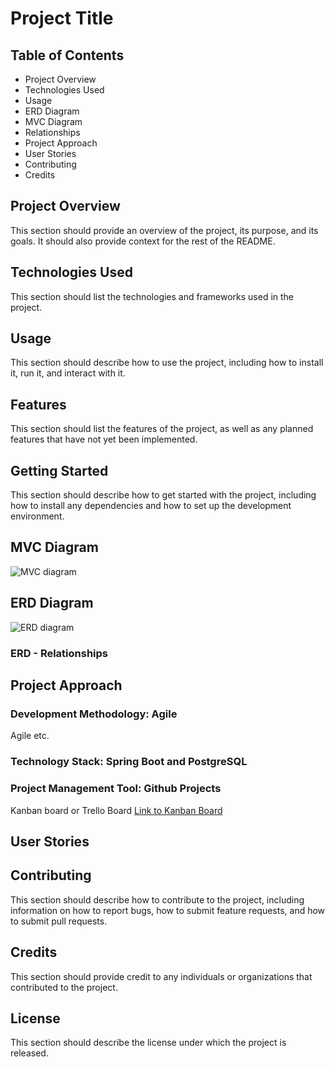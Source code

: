 # Project Title

## Table of Contents
- Project Overview
- Technologies Used
- Usage
- ERD Diagram
- MVC Diagram
- Relationships
- Project Approach
- User Stories
- Contributing 
- Credits


## Project Overview
This section should provide an overview of the project, its purpose, and its goals. It should also provide context for the rest of the README.

## Technologies Used 
This section should list the technologies and frameworks used in the project.

## Usage
This section should describe how to use the project, including how to install it, run it, and interact with it.

## Features 
This section should list the features of the project, as well as any planned features that have not yet been implemented.

## Getting Started 
This section should describe how to get started with the project, including how to install any dependencies and how to set up the development environment.


## MVC Diagram
![MVC diagram]()

## ERD Diagram 
![ERD diagram]()

### ERD - Relationships 


## Project Approach
### Development Methodology: Agile
Agile etc.

### Technology Stack: Spring Boot and PostgreSQL


### Project Management Tool: Github Projects
Kanban board or Trello Board
[Link to Kanban Board]()


## User Stories 

## Contributing 
This section should describe how to contribute to the project, including information on how to report bugs, how to submit feature requests, and how to submit pull requests.

## Credits 
This section should provide credit to any individuals or organizations that contributed to the project.

## License 
This section should describe the license under which the project is released.





























